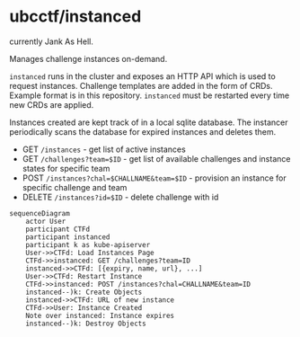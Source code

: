 # ubcctf/instanced

currently Jank As Hell.

Manages challenge instances on-demand.

`instanced` runs in the cluster and exposes an HTTP API which is used to request instances.
Challenge templates are added in the form of CRDs. Example format is in this repository.
`instanced` must be restarted every time new CRDs are applied.

Instances created are kept track of in a local sqlite database. The instancer periodically scans the database for expired instances and deletes them.


- GET `/instances` - get list of active instances
- GET `/challenges?team=$ID` - get list of available challenges and instance states for specific team
- POST `/instances?chal=$CHALLNAME&team=$ID` - provision an instance for specific challenge and team
- DELETE `/instances?id=$ID` - delete challenge with id


```mermaid
sequenceDiagram
    actor User
    participant CTFd
    participant instanced
    participant k as kube-apiserver
    User->>CTFd: Load Instances Page
    CTFd->>instanced: GET /challenges?team=ID
    instanced->>CTFd: [{expiry, name, url}, ...]
    User->>CTFd: Restart Instance
    CTFd->>instanced: POST /instances?chal=CHALLNAME&team=ID
    instanced--)k: Create Objects
    instanced->>CTFd: URL of new instance
    CTFd->>User: Instance Created
    Note over instanced: Instance expires
    instanced--)k: Destroy Objects
```